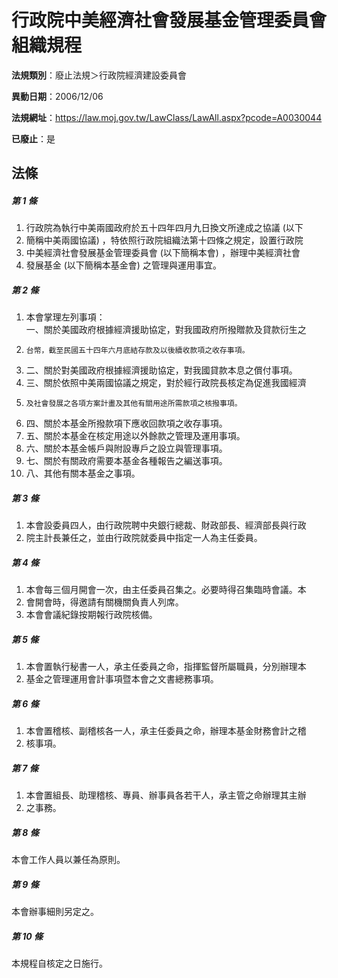 # 行政院中美經濟社會發展基金管理委員會組織規程

**法規類別**：廢止法規＞行政院經濟建設委員會

**異動日期**：2006/12/06  

**法規網址**：https://law.moj.gov.tw/LawClass/LawAll.aspx?pcode=A0030044

**已廢止**：是



## 法條
##### 第 1 條
1. 行政院為執行中美兩國政府於五十四年四月九日換文所達成之協議 (以下
1. 簡稱中美兩國協議) ，特依照行政院組織法第十四條之規定，設置行政院
1. 中美經濟社會發展基金管理委員會 (以下簡稱本會) ，辦理中美經濟社會
1. 發展基金 (以下簡稱本基金會) 之管理與運用事宜。

##### 第 2 條
1. 本會掌理左列事項：  
一、關於美國政府根據經濟援助協定，對我國政府所撥贈款及貸款衍生之
1.     台幣，截至民國五十四年六月底結存款及以後續收款項之收存事項。
1. 二、關於對美國政府根據經濟援助協定，對我國貸款本息之償付事項。
1. 三、關於依照中美兩國協議之規定，對於經行政院長核定為促進我國經濟
1.     及社會發展之各項方案計畫及其他有關用途所需款項之核撥事項。
1. 四、關於本基金所撥款項下應收回款項之收存事項。
1. 五、關於本基金在核定用途以外餘款之管理及運用事項。
1. 六、關於本基金帳戶與附設專戶之設立與管理事項。
1. 七、關於有關政府需要本基金各種報告之編送事項。
1. 八、其他有關本基金之事項。

##### 第 3 條
1. 本會設委員四人，由行政院聘中央銀行總裁、財政部長、經濟部長與行政
1. 院主計長兼任之，並由行政院就委員中指定一人為主任委員。

##### 第 4 條
1. 本會每三個月開會一次，由主任委員召集之。必要時得召集臨時會議。本
1. 會開會時，得邀請有關機關負責人列席。
1. 本會會議紀錄按期報行政院核備。

##### 第 5 條
1. 本會置執行秘書一人，承主任委員之命，指揮監督所屬職員，分別辦理本
1. 基金之管理運用會計事項暨本會之文書總務事項。

##### 第 6 條
1. 本會置稽核、副稽核各一人，承主任委員之命，辦理本基金財務會計之稽
1. 核事項。

##### 第 7 條
1. 本會置組長、助理稽核、專員、辦事員各若干人，承主管之命辦理其主辦
1. 之事務。

##### 第 8 條
本會工作人員以兼任為原則。

##### 第 9 條
本會辦事細則另定之。

##### 第 10 條
本規程自核定之日施行。


